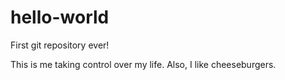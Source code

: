 # hello-world
First git repository ever!

This is me taking control over my life. Also, I like cheeseburgers.

